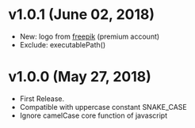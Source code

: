 # v1.0.1 (June 02, 2018)

* New: logo from [freepik](https://it.freepik.com/) (premium account)
* Exclude: executablePath()


# v1.0.0 (May 27, 2018)

* First Release.
* Compatible with uppercase constant SNAKE_CASE
* Ignore camelCase core function of javascript 